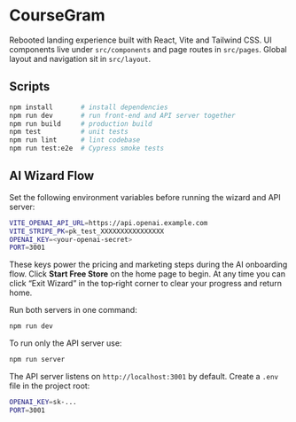 # CourseGram

Rebooted landing experience built with React, Vite and Tailwind CSS. UI components live under `src/components` and page routes in `src/pages`. Global layout and navigation sit in `src/layout`.

## Scripts

```bash
npm install       # install dependencies
npm run dev       # run front-end and API server together
npm run build     # production build
npm test          # unit tests
npm run lint      # lint codebase
npm run test:e2e  # Cypress smoke tests
```

## AI Wizard Flow

Set the following environment variables before running the wizard and API server:

```bash
VITE_OPENAI_API_URL=https://api.openai.example.com
VITE_STRIPE_PK=pk_test_XXXXXXXXXXXXXXXX
OPENAI_KEY=<your-openai-secret>
PORT=3001
```

These keys power the pricing and marketing steps during the AI onboarding flow.
Click **Start Free Store** on the home page to begin. At any time you can click
“Exit Wizard” in the top‑right corner to clear your progress and return home.

Run both servers in one command:

```bash
npm run dev
```

To run only the API server use:

```bash
npm run server
```
The API server listens on `http://localhost:3001` by default. Create a `.env` file in the project root:

```bash
OPENAI_KEY=sk-...
PORT=3001
```
